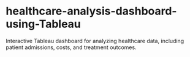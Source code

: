 # healthcare-analysis-dashboard-using-Tableau
Interactive Tableau dashboard for analyzing healthcare data, including patient admissions, costs, and treatment outcomes.
